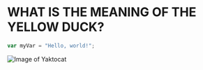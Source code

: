 # <h1>WHAT IS THE MEANING OF THE YELLOW DUCK?
``` javascript
var myVar = "Hello, world!";
```
![Image of Yaktocat](https://octodex.github.com/images/yaktocat.png)

